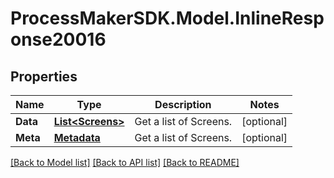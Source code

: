 
# ProcessMakerSDK.Model.InlineResponse20016

## Properties

Name | Type | Description | Notes
------------ | ------------- | ------------- | -------------
**Data** | [**List&lt;Screens&gt;**](Screens.md) | Get a list of Screens. | [optional] 
**Meta** | [**Metadata**](Metadata.md) | Get a list of Screens. | [optional] 

[[Back to Model list]](../README.md#documentation-for-models)
[[Back to API list]](../README.md#documentation-for-api-endpoints)
[[Back to README]](../README.md)

